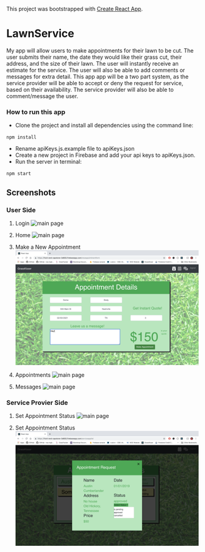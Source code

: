 This project was bootstrapped with [Create React App](https://github.com/facebook/create-react-app).

# LawnService
My app will allow users to make appointments for their lawn to be cut. The user submits their name, the date they would like their grass cut, their address, and the size of their lawn. The user will instantly receive an estimate for the service. The user will also be able to add comments or messages for extra detail. This app app will be a two part system, as the service provider will be able to accept or deny the request for service, based on their availability. The service provider will also be able to comment/message the user.

### How to run this app

* Clone the project and install all dependencies using the command line:

```
npm install
```

* Rename apiKeys.js.example file to apiKeys.json
* Create a new project in Firebase and add your api keys to apiKeys.json.
* Run the server in terminal:
```
npm start
```

## Screenshots
### User Side

1. Login
![main page](./src/img/gkLogin.png)

2. Home
![main page](./src/img/gkHome.png)

3. Make a New Appointment
![main page](./src/img/gkNewAppointment.png)

4. Appointments
![main page](./src/img/gkAppointments.png)

5. Messages
![main page](./src/img/gkMessages.png)

### Service Provier Side

1. Set Appointment Status
![main page](./src/img/gkAppointmentList.png)

2. Set Appointment Status
![main page](./src/img/gkAppointmentStatus.png)



